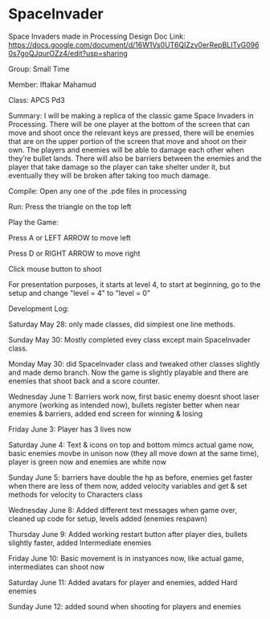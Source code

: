 # SpaceInvader
Space Invaders made in Processing
Design Doc Link: https://docs.google.com/document/d/16W1Vs0UT6QlZzv0erRepBLITvG0960s7goQJqurOZz4/edit?usp=sharing 

Group: Small Time

Member: Iftakar Mahamud

Class: APCS Pd3

Summary: 
I will be making a replica of the classic game Space Invaders in Processing. There will be one player at the bottom of the screen that can move and shoot once the relevant keys are pressed, there will be enemies that are on the upper portion of the screen that move and shoot on their own. The players and enemies will be able to damage each other when they’re bullet lands. There will also be barriers between the enemies and the player that take damage so the player can take shelter under it, but eventually they will be broken after taking too much damage.

Compile: Open any one of the .pde files in processing

Run: Press the triangle on the top left

Play the Game: 

Press A or LEFT ARROW to move left

Press D or RIGHT ARROW to move right

Click mouse button to shoot

For presentation purposes, it starts at level 4, to start at beginning, go to the setup and change "level = 4" to "level = 0"

Development Log:

Saturday May 28: only made classes, did simplest one line methods.

Sunday May 30: Mostly completed evey class except main SpaceInvader class.

Monday May 30: did SpaceInvader class and tweaked other classes slightly and made demo branch. Now the game is slightly playable and there are enemies that shoot back and a score counter.

Wednesday June 1: Barriers work now, first basic enemy doesnt shoot laser anymore (working as intended now), bullets register better when near enemies & barriers, added end screen for winning & losing 

Friday June 3: Player has 3 lives now

Saturday June 4: Text & icons on top and bottom mimcs actual game now, basic enemies movbe in unison now (they all move down at the same time), player is green now and enemies are white now

Sunday June 5: barriers have double the hp as before, enemies get faster when there are less of them now, added velocity variables and get & set methods for velocity to Characters class

Wednesday June 8: Added different text messages when game over, cleaned up code for setup, levels added (enemies respawn)

Thursday June 9: Added working restart button after player dies, bullets slightly faster, added Intermediate enemies

Friday June 10: Basic movement is in instyances now, like actual game, intermediates can shoot now

Saturday June 11: Added avatars for player and enemies, added Hard enemies

Sunday June 12: added sound when shooting for players and enemies
